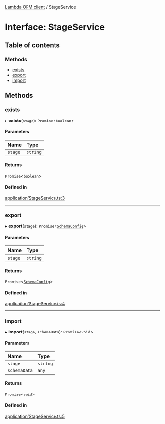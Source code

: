 [Lambda ORM client](../README.md) / StageService

# Interface: StageService

## Table of contents

### Methods

- [exists](StageService.md#exists)
- [export](StageService.md#export)
- [import](StageService.md#import)

## Methods

### exists

▸ **exists**(`stage`): `Promise`\<`boolean`\>

#### Parameters

| Name | Type |
| :------ | :------ |
| `stage` | `string` |

#### Returns

`Promise`\<`boolean`\>

#### Defined in

[application/StageService.ts:3](https://github.com/FlavioLionelRita/lambdaorm-client-node/blob/70ce19d/src/lib/application/StageService.ts#L3)

___

### export

▸ **export**(`stage`): `Promise`\<[`SchemaConfig`](SchemaConfig.md)\>

#### Parameters

| Name | Type |
| :------ | :------ |
| `stage` | `string` |

#### Returns

`Promise`\<[`SchemaConfig`](SchemaConfig.md)\>

#### Defined in

[application/StageService.ts:4](https://github.com/FlavioLionelRita/lambdaorm-client-node/blob/70ce19d/src/lib/application/StageService.ts#L4)

___

### import

▸ **import**(`stage`, `schemaData`): `Promise`\<`void`\>

#### Parameters

| Name | Type |
| :------ | :------ |
| `stage` | `string` |
| `schemaData` | `any` |

#### Returns

`Promise`\<`void`\>

#### Defined in

[application/StageService.ts:5](https://github.com/FlavioLionelRita/lambdaorm-client-node/blob/70ce19d/src/lib/application/StageService.ts#L5)
